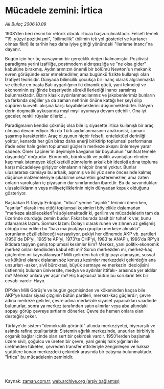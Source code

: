 # Mücadele zemini: İrtica

*Ali Bulaç 2006.10.09*

<td class="columnist-detail">
<p>1908'den beri resmi bir retorik olarak irticaa başvurulmaktadır. Felsefi temeli "19. yüzyıl pozitivizmi", "bilimcilik" (bilimin tek yol gösterici ve kurtarıcı olması fikri) ile tarihin hep daha iyiye gittiği yönündeki "ilerleme inancı"na dayanır.</p>
<p>
<div id="haberMetinDiv">
<p>Bugün için her üç varsayımın bir gerçeklik değeri kalmamıştır. Pozitivist paradigma yerini izafiliğe, postmodern aldırışsızlığa ve "ne olsa gider" kabulüne bırakmış. Aydınlarımızın önemli bir bölümü Newton'un mekanik evren görüşünde ısrar etmektedirler, ama bugünkü fizikte kullanışlı olan İzafiyet teorisidir. Dünyada bilimcilik çocukça bir inanç olarak algılanmakta ve elbette en başta Batı uygarlığının iki dinamik gücü, yani teknoloji ve ekonominin eşliğinde beşeriyetin sürekli ilerlediği inancı sarsılmış bulunmaktadır. Bizim klasik aydınlanmacılarımız ve jakobenlerimiz bunların ya farkında değiller ya da zaman nehrinin önüne kattığı her şeyi silip süpüren kuvvetli akışına karşı koyabileceklerini düşünmektedirler. İsteyen derin dogmatik uykusunda mışıl mışıl uyumaya devam edebilir. Ona iyi geceler, renkli rüyalar dileriz!.. 
<p>Paradigmanın kendisi çökmüş olsa bile iç siyasette irtica kullanışlı bir araç olmaya devam ediyor. Bu da Türk aydınlanmasının anakronisi, zamanı şaşırmış karakteridir. Araç oluşunun hiçbir felsefi, entelektüel derinliği yoktur, kenarda her gün biraz daha enerji biriktirip toplumsal performansı ifade eder hale gelen toplumsal güçlerin merkeze akışını önlemeye yarar sadece. Ömer Laçiner'in deyimiyle kavganın bir boyutunun "sınıfsal temele dayandığı" doğrudur. Ekonomik, bürokratik ve politik avantajları elinden kaçırmak istemeyen küçük/etkili zümrelerin arkaik bir ideoloji adına topluma karşı mücadeleye girişiyor olmalarının hiçbir önemi yoktur. Bunlar uluslararası camiaya bu arkaik, aşınmış ve iki yüz sene öncesinde kalmış düşünce malzemeleriyle çıkabilme cesaretini gösteremezler, ama zaten onların varoluşları iç piyasanın dar sınırlarından ibarettir. Bu da savundukları ulusalcılıklarının veya milliyetçiliklerinin niçin dünyadan kopuk olduğunu gösteriyor. 
<p>Başbakan R.Tayyip Erdoğan, "irtica" yerine "aşırılık" terimini önerirken, "aşırılar" olarak ima ettiği toplumsal kesimleri böylelikle dışlamadan "merkeze alabilecekleri"ni söylemektedir ki, gerilim ve mücadelelerin tam da üzerinde oturduğu zemin budur. Fakat burada basit bir tuhaflık var, bunu atlamamak lazım. Sormak lazım: Dolaylı olarak ruhen ve zihnen az gelişmiş olduğu ima edilen bu "bazı marjinal/aşırı grupları merkeze almakla" sorunların çözülebileceği varsayılıyor, pekiyi her dönemde AKP vb. partileri (1950'de DP'yi, 1965'te AP'yi, 1973'te CHP'yi, 1983'te ANAP'ı, 1996'da RP'yi) iktidara taşıyan geniş toplumsal kesimler kim? Merkez, yani politik-ekonomik merkez onları kendinden kabul etti mi? Sorun merkezden mi, merkez-kaç güçlerden mi kaynaklanıyor? Milli gelirden hak ettiği payı alamayan, sosyal ve kültürel olarak dışlanan söz konusu kesimler merkezdeki çekirdeğin ana unsurları -asker, sivil bürokrasi, büyük sermaye ve merkezin ideolojisini üstlenmiş bulunan üniversite, medya ve aydınlar ittifakı- arasında yer aldılar mı? Merkez onlara yer açar mı? Hiç kuşkusuz bütün bu soruların tek bir cevabı vardır: Hayır. 
<p>DP'den Milli Görüş'e ve bugün geçmişinden ve kökeninden kaçsa bile AKP'ye kadar siyasi çizginin bütün partileri, merkez-kaç güçlerdir; çevre adına merkeze gelirler, çevre adına merkezde siyaset yapacakları vaadinde bulunurlar, sonra ya merkez tarafından satın alınırlar veya aba altındaki sopayı görüp çevreye sırtlarını dönerler. Çevre de hemen onlara olan desteğini çeker. 
<p>Türkiye'de sistem "demokratik görüntü" altında merkeziyetçi, hiyerarşik ve aslında rafine totalitaristtir. Sistemin ağırlık merkezinde, unsurları birbiriyle organik bağlar içinde olan sert bir çekirdek vardır. 1950'lerden başlamak üzere sivil, çoğulcu ve üreten bir çevre, yani geniş halk yığınları ile üretmeden tüketen, çevreden transfer ettikleriyle zenginleşen ve haksız statülere konan merkezdeki çekirdek arasında bir çatışma bulunmaktadır. "İrtica" bu mücadelenin zeminidir. </p></p></p></p></p></div>
</p>


<p><br>
		 </br></p></td>

Kaynak: [zaman.com.tr](http://zaman.com.tr/yazar.do?yazino=433647), [web.archive.org (arşiv bağlantısı)](http://web.archive.org/web/20120314203958/http://www.zaman.com.tr/yazar.do?yazino=433647)
